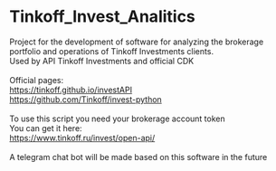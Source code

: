 # Tinkoff_Invest_Analitics
Project for the development of software for analyzing the brokerage portfolio and operations of Tinkoff Investments clients.<br> Used by API Tinkoff Investments and official CDK
<br>
<br>
Official pages: <br>
https://tinkoff.github.io/investAPI <br>
https://github.com/Tinkoff/invest-python <br>
<br> To use this script you need your brokerage account token
<br> You can get it here: <br>
https://www.tinkoff.ru/invest/open-api/
<br>
<br>
A telegram chat bot will be made based on this software in the future

